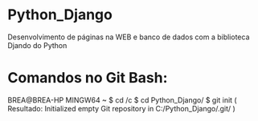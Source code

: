 # Python_Django
Desenvolvimento de páginas na WEB e banco de dados com a biblioteca Djando do Python

# Comandos no Git Bash:
BREA@BREA-HP MINGW64 ~
$ cd /c
$ cd Python_Django/
$ git init   ( Resultado: Initialized empty Git repository in C:/Python_Django/.git/ )

